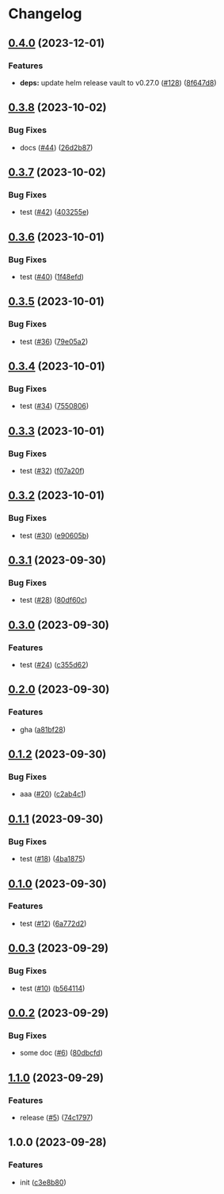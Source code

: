 # Changelog

## [0.4.0](https://github.com/sunggun-yu/meowhq-helm-charts/compare/meowhq-vault-v0.3.8...meowhq-vault-v0.4.0) (2023-12-01)


### Features

* **deps:** update helm release vault to v0.27.0 ([#128](https://github.com/sunggun-yu/meowhq-helm-charts/issues/128)) ([8f647d8](https://github.com/sunggun-yu/meowhq-helm-charts/commit/8f647d8ca366c17b24c977a7e0966b997908ae6f))

## [0.3.8](https://github.com/sunggun-yu/meowhq-helm-charts/compare/meowhq-vault-v0.3.7...meowhq-vault-v0.3.8) (2023-10-02)


### Bug Fixes

* docs ([#44](https://github.com/sunggun-yu/meowhq-helm-charts/issues/44)) ([26d2b87](https://github.com/sunggun-yu/meowhq-helm-charts/commit/26d2b87addd8bbbe9450de3011b71d9c02943919))

## [0.3.7](https://github.com/sunggun-yu/meowhq-helm-charts/compare/meowhq-vault-v0.3.6...meowhq-vault-v0.3.7) (2023-10-02)


### Bug Fixes

* test ([#42](https://github.com/sunggun-yu/meowhq-helm-charts/issues/42)) ([403255e](https://github.com/sunggun-yu/meowhq-helm-charts/commit/403255e24e0cb43e5def2f972cb1bcda086a35b7))

## [0.3.6](https://github.com/sunggun-yu/meowhq-helm-charts/compare/meowhq-vault-v0.3.5...meowhq-vault-v0.3.6) (2023-10-01)


### Bug Fixes

* test ([#40](https://github.com/sunggun-yu/meowhq-helm-charts/issues/40)) ([1f48efd](https://github.com/sunggun-yu/meowhq-helm-charts/commit/1f48efd0892f601ef861084c68ddb6ae45d59fbb))

## [0.3.5](https://github.com/sunggun-yu/meowhq-helm-charts/compare/meowhq-vault-v0.3.4...meowhq-vault-v0.3.5) (2023-10-01)


### Bug Fixes

* test ([#36](https://github.com/sunggun-yu/meowhq-helm-charts/issues/36)) ([79e05a2](https://github.com/sunggun-yu/meowhq-helm-charts/commit/79e05a206607fa9903f9faa15ecce8d20bfe83c1))

## [0.3.4](https://github.com/sunggun-yu/meowhq-helm-charts/compare/meowhq-vault-v0.3.3...meowhq-vault-v0.3.4) (2023-10-01)


### Bug Fixes

* test ([#34](https://github.com/sunggun-yu/meowhq-helm-charts/issues/34)) ([7550806](https://github.com/sunggun-yu/meowhq-helm-charts/commit/7550806bca8b9248cf33d806e98894f3b3760448))

## [0.3.3](https://github.com/sunggun-yu/meowhq-helm-charts/compare/meowhq-vault-v0.3.2...meowhq-vault-v0.3.3) (2023-10-01)


### Bug Fixes

* test ([#32](https://github.com/sunggun-yu/meowhq-helm-charts/issues/32)) ([f07a20f](https://github.com/sunggun-yu/meowhq-helm-charts/commit/f07a20f23b3795556adffbbbabf21ef39ebf7af5))

## [0.3.2](https://github.com/sunggun-yu/meowhq-helm-charts/compare/meowhq-vault-v0.3.1...meowhq-vault-v0.3.2) (2023-10-01)


### Bug Fixes

* test ([#30](https://github.com/sunggun-yu/meowhq-helm-charts/issues/30)) ([e90605b](https://github.com/sunggun-yu/meowhq-helm-charts/commit/e90605b2c01c975804421642a5ce0cd3420c22ac))

## [0.3.1](https://github.com/sunggun-yu/meowhq-helm-charts/compare/meowhq-vault-v0.3.0...meowhq-vault-v0.3.1) (2023-09-30)


### Bug Fixes

* test ([#28](https://github.com/sunggun-yu/meowhq-helm-charts/issues/28)) ([80df60c](https://github.com/sunggun-yu/meowhq-helm-charts/commit/80df60cd278860834bf94a366b68f19fb6b15423))

## [0.3.0](https://github.com/sunggun-yu/meowhq-helm-charts/compare/meowhq-vault-v0.2.0...meowhq-vault-v0.3.0) (2023-09-30)


### Features

* test ([#24](https://github.com/sunggun-yu/meowhq-helm-charts/issues/24)) ([c355d62](https://github.com/sunggun-yu/meowhq-helm-charts/commit/c355d6201c03bc475b2776e4827618399854cd65))

## [0.2.0](https://github.com/sunggun-yu/meowhq-helm-charts/compare/meowhq-vault-v0.1.2...meowhq-vault-v0.2.0) (2023-09-30)


### Features

* gha ([a81bf28](https://github.com/sunggun-yu/meowhq-helm-charts/commit/a81bf28af79155594db166e79b26f246520d14a2))

## [0.1.2](https://github.com/sunggun-yu/meowhq-helm-charts/compare/meowhq-vault-v0.1.1...meowhq-vault-v0.1.2) (2023-09-30)


### Bug Fixes

* aaa ([#20](https://github.com/sunggun-yu/meowhq-helm-charts/issues/20)) ([c2ab4c1](https://github.com/sunggun-yu/meowhq-helm-charts/commit/c2ab4c1f27807668b8444225ad5a3125a8a6350c))

## [0.1.1](https://github.com/sunggun-yu/meowhq-helm-charts/compare/meowhq-vault-v0.1.0...meowhq-vault-v0.1.1) (2023-09-30)


### Bug Fixes

* test ([#18](https://github.com/sunggun-yu/meowhq-helm-charts/issues/18)) ([4ba1875](https://github.com/sunggun-yu/meowhq-helm-charts/commit/4ba18757920fbf343ac375b5f81b9edb1acaab3d))

## [0.1.0](https://github.com/sunggun-yu/meowhq-helm-charts/compare/meowhq-vault-v0.0.3...meowhq-vault-v0.1.0) (2023-09-30)


### Features

* test ([#12](https://github.com/sunggun-yu/meowhq-helm-charts/issues/12)) ([6a772d2](https://github.com/sunggun-yu/meowhq-helm-charts/commit/6a772d2d7da69f7b731375e39cdab7428cace71c))

## [0.0.3](https://github.com/sunggun-yu/meowhq-helm-charts/compare/meowhq-vault-v0.0.2...meowhq-vault-v0.0.3) (2023-09-29)


### Bug Fixes

* test ([#10](https://github.com/sunggun-yu/meowhq-helm-charts/issues/10)) ([b564114](https://github.com/sunggun-yu/meowhq-helm-charts/commit/b56411496b48aab6808ca73738e765e13d96c3e7))

## [0.0.2](https://github.com/sunggun-yu/meowhq-helm-charts/compare/meowhq-vault-v0.0.1...meowhq-vault-v0.0.2) (2023-09-29)


### Bug Fixes

* some doc ([#6](https://github.com/sunggun-yu/meowhq-helm-charts/issues/6)) ([80dbcfd](https://github.com/sunggun-yu/meowhq-helm-charts/commit/80dbcfd1e83bf8c1d979bdb68bad64fd74d10586))

## [1.1.0](https://github.com/sunggun-yu/meowhq-helm-charts/compare/meowhq-vault-v1.0.0...meowhq-vault-v1.1.0) (2023-09-29)


### Features

* release ([#5](https://github.com/sunggun-yu/meowhq-helm-charts/issues/5)) ([74c1797](https://github.com/sunggun-yu/meowhq-helm-charts/commit/74c17974048fc47332dc789a1e794ac0bf3b64c5))

## 1.0.0 (2023-09-28)


### Features

* init ([c3e8b80](https://github.com/sunggun-yu/meowhq-helm-charts/commit/c3e8b80c6ae422e84eabf518e7466e43c2947dd0))
